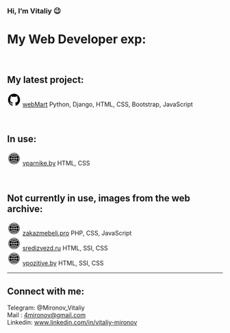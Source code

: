 ### Hi, I’m Vitaliy 😉
# My Web Developer exp:

<br />

## My latest project:

![github](github_icon.svg) [webMart](https://github.com/Vitaliy-Mironov/webMart) Python, Django, HTML, CSS, Bootstrap, JavaScript <br/>

<br />

## In use:

![github](world_icon.svg) [vparnike.by](http://vparnike.by/) HTML, CSS <br/>

<br />

## Not currently in use, images from the web archive:

![github](world_icon.svg) [zakazmebeli.pro](https://web.archive.org/web/20201030080902/https://zakazmebeli.pro/) PHP, CSS, JavaScript <br/>
![github](world_icon.svg) [sredizvezd.ru](https://web.archive.org/web/20170920200100/http://sredizvezd.ru/) HTML, SSI, CSS <br/>
![github](world_icon.svg) [vpozitive.by](https://web.archive.org/web/20181024020215/http://vpozitive.by/) HTML, SSI, CSS <br/>

<hr />

## Connect with me:
Telegram: @Mironov_Vitaliy <br/>
Mail : 4mironov@gmail.com <br/>
Linkedin: www.linkedin.com/in/vitaliy-mironov <br/>
